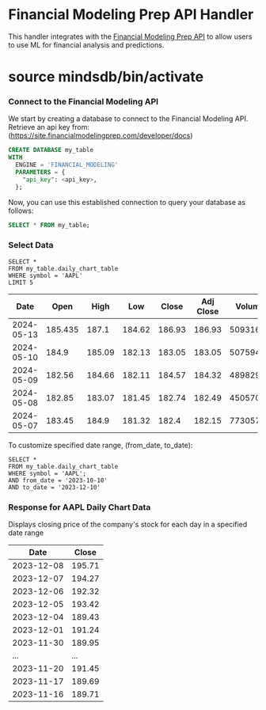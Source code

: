 # Financial Modeling Prep API Handler

This handler integrates with the [Financial Modeling Prep API](https://site.financialmodelingprep.com/developer/docs) to allow users to use ML for financial analysis and predictions.

# source mindsdb/bin/activate
### Connect to the Financial Modeling API
We start by creating a database to connect to the Financial Modeling API. 
Retrieve an api key from: (https://site.financialmodelingprep.com/developer/docs)

~~~~sql
CREATE DATABASE my_table
WITH
  ENGINE = 'FINANCIAL_MODELING'
  PARAMETERS = {
    "api_key": <api_key>,
  };
~~~~

Now, you can use this established connection to query your database as follows:
~~~~sql
SELECT * FROM my_table;

~~~~
### Select Data
```
SELECT *
FROM my_table.daily_chart_table
WHERE symbol = 'AAPL'
LIMIT 5
```

| Date       | Open   | High   | Low    | Close  | Adj Close | Volume   | Unadjusted Volume | Change | Change Percent | VWAP    | Change Over Time |
|------------|--------|--------|--------|--------|-----------|----------|-------------------|--------|----------------|---------|------------------|
| 2024-05-13 | 185.435| 187.1  | 184.62 | 186.93 | 186.93    | 50931607 | 50931607          | 1.5    | 0.80621242     | 186.22  | 0.0080621242     |
| 2024-05-10 | 184.9  | 185.09 | 182.13 | 183.05 | 183.05    | 50759496 | 50759496          | -1.85  | -1             | 183.7925| -0.01            |
| 2024-05-09 | 182.56 | 184.66 | 182.11 | 184.57 | 184.32    | 48982972 | 48982972          | 2.01   | 1.1            | 183.475 | 0.011            |
| 2024-05-08 | 182.85 | 183.07 | 181.45 | 182.74 | 182.49    | 45057087 | 45057087          | -0.11  | -0.0601586     | 182.5275| -0.000601586    |
| 2024-05-07 | 183.45 | 184.9  | 181.32 | 182.4  | 182.15    | 77305771 | 77305771          | -1.05  | -0.57236       | 183.0175| -0.0057236      |


To customize specified date range, (from_date, to_date): 
```
SELECT *
FROM my_table.daily_chart_table
WHERE symbol = 'AAPL';
AND from_date = '2023-10-10'
AND to_date = '2023-12-10'
```

### Response for AAPL Daily Chart Data

Displays closing price of the company's stock for each day in a specified date range

| Date       | Close  |
|------------|--------|
| 2023-12-08 | 195.71 |
| 2023-12-07 | 194.27 |
| 2023-12-06 | 192.32 |
| 2023-12-05 | 193.42 |
| 2023-12-04 | 189.43 |
| 2023-12-01 | 191.24 |
| 2023-11-30 | 189.95 |
| ...        | ...    |
| 2023-11-20 | 191.45 |
| 2023-11-17 | 189.69 |
| 2023-11-16 | 189.71 |


